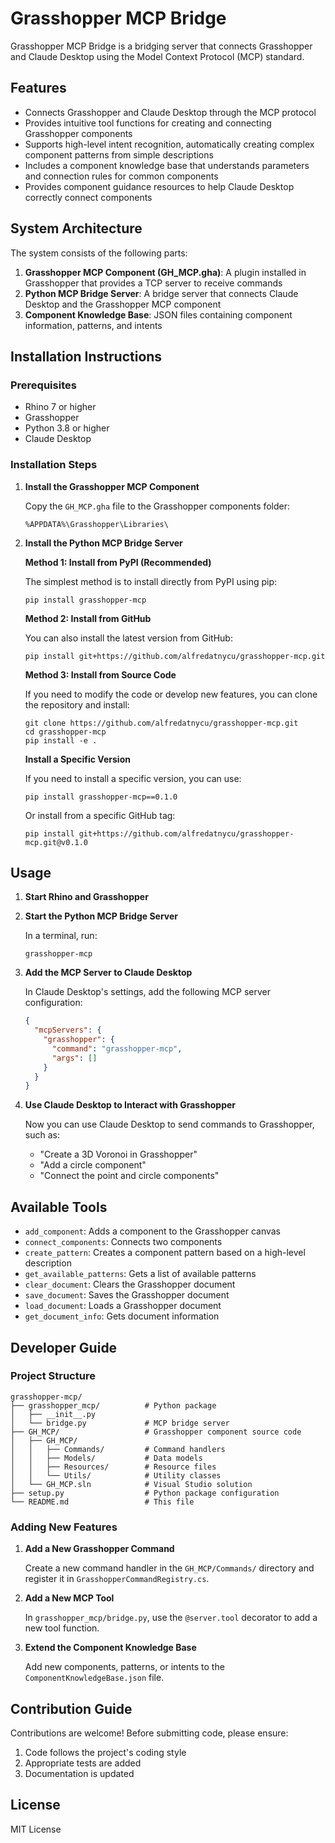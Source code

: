 # Grasshopper MCP Bridge

Grasshopper MCP Bridge is a bridging server that connects Grasshopper and Claude Desktop using the Model Context Protocol (MCP) standard.

## Features

- Connects Grasshopper and Claude Desktop through the MCP protocol
- Provides intuitive tool functions for creating and connecting Grasshopper components
- Supports high-level intent recognition, automatically creating complex component patterns from simple descriptions
- Includes a component knowledge base that understands parameters and connection rules for common components
- Provides component guidance resources to help Claude Desktop correctly connect components

## System Architecture

The system consists of the following parts:

1. **Grasshopper MCP Component (GH_MCP.gha)**: A plugin installed in Grasshopper that provides a TCP server to receive commands
2. **Python MCP Bridge Server**: A bridge server that connects Claude Desktop and the Grasshopper MCP component
3. **Component Knowledge Base**: JSON files containing component information, patterns, and intents

## Installation Instructions

### Prerequisites

- Rhino 7 or higher
- Grasshopper
- Python 3.8 or higher
- Claude Desktop

### Installation Steps

1. **Install the Grasshopper MCP Component**

   Copy the `GH_MCP.gha` file to the Grasshopper components folder:
   ```
   %APPDATA%\Grasshopper\Libraries\
   ```

2. **Install the Python MCP Bridge Server**

   **Method 1: Install from PyPI (Recommended)**
   
   The simplest method is to install directly from PyPI using pip:
   ```
   pip install grasshopper-mcp
   ```
   
   **Method 2: Install from GitHub**
   
   You can also install the latest version from GitHub:
   ```
   pip install git+https://github.com/alfredatnycu/grasshopper-mcp.git
   ```
   
   **Method 3: Install from Source Code**
   
   If you need to modify the code or develop new features, you can clone the repository and install:
   ```
   git clone https://github.com/alfredatnycu/grasshopper-mcp.git
   cd grasshopper-mcp
   pip install -e .
   ```

   **Install a Specific Version**
   
   If you need to install a specific version, you can use:
   ```
   pip install grasshopper-mcp==0.1.0
   ```
   Or install from a specific GitHub tag:
   ```
   pip install git+https://github.com/alfredatnycu/grasshopper-mcp.git@v0.1.0
   ```

## Usage

1. **Start Rhino and Grasshopper**

2. **Start the Python MCP Bridge Server**

   In a terminal, run:
   ```
   grasshopper-mcp
   ```

3. **Add the MCP Server to Claude Desktop**

   In Claude Desktop's settings, add the following MCP server configuration:
   ```json
   {
     "mcpServers": {
       "grasshopper": {
         "command": "grasshopper-mcp",
         "args": []
       }
     }
   }
   ```

4. **Use Claude Desktop to Interact with Grasshopper**

   Now you can use Claude Desktop to send commands to Grasshopper, such as:
   - "Create a 3D Voronoi in Grasshopper"
   - "Add a circle component"
   - "Connect the point and circle components"

## Available Tools

- `add_component`: Adds a component to the Grasshopper canvas
- `connect_components`: Connects two components
- `create_pattern`: Creates a component pattern based on a high-level description
- `get_available_patterns`: Gets a list of available patterns
- `clear_document`: Clears the Grasshopper document
- `save_document`: Saves the Grasshopper document
- `load_document`: Loads a Grasshopper document
- `get_document_info`: Gets document information

## Developer Guide

### Project Structure

```
grasshopper-mcp/
├── grasshopper_mcp/          # Python package
│   ├── __init__.py
│   └── bridge.py             # MCP bridge server
├── GH_MCP/                   # Grasshopper component source code
│   ├── GH_MCP/
│   │   ├── Commands/         # Command handlers
│   │   ├── Models/           # Data models
│   │   ├── Resources/        # Resource files
│   │   └── Utils/            # Utility classes
│   └── GH_MCP.sln            # Visual Studio solution
├── setup.py                  # Python package configuration
└── README.md                 # This file
```

### Adding New Features

1. **Add a New Grasshopper Command**

   Create a new command handler in the `GH_MCP/Commands/` directory and register it in `GrasshopperCommandRegistry.cs`.

2. **Add a New MCP Tool**

   In `grasshopper_mcp/bridge.py`, use the `@server.tool` decorator to add a new tool function.

3. **Extend the Component Knowledge Base**

   Add new components, patterns, or intents to the `ComponentKnowledgeBase.json` file.

## Contribution Guide

Contributions are welcome! Before submitting code, please ensure:

1. Code follows the project's coding style
2. Appropriate tests are added
3. Documentation is updated

## License

MIT License

